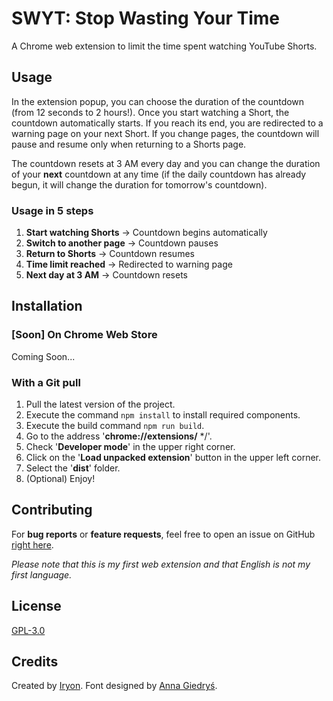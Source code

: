 # SWYT: Stop Wasting Your Time

A Chrome web extension to limit the time spent watching YouTube Shorts.

## Usage

In the extension popup, you can choose the duration of the countdown (from 12 seconds to 2 hours!).
Once you start watching a Short, the countdown automatically starts. If you reach its end, you are redirected to a warning page on your next Short. If you change pages, the countdown will pause and resume only when returning to a Shorts page.

The countdown resets at 3 AM every day and you can change the duration of your **next** countdown at any time (if the daily countdown has already begun, it will change the duration for tomorrow's countdown).

### Usage in 5 steps

1. **Start watching Shorts** → Countdown begins automatically
2. **Switch to another page** → Countdown pauses
3. **Return to Shorts** → Countdown resumes
4. **Time limit reached** → Redirected to warning page
5. **Next day at 3 AM** → Countdown resets

## Installation

### [Soon] On Chrome Web Store

Coming Soon...

### With a Git pull

1. Pull the latest version of the project.
2. Execute the command `npm install` to install required components.
3. Execute the build command `npm run build`.
4. Go to the address '**chrome://extensions/** \*/'.
5. Check '**Developer mode**' in the upper right corner.
6. Click on the '**Load unpacked extension**' button in the upper left corner.
7. Select the '**dist**' folder.
8. (Optional) Enjoy!

## Contributing

For **bug reports** or **feature requests**, feel free to open an issue on GitHub [right here](https://github.com/Iryonis/stop-wasting-your-time/issues).

_Please note that this is my first web extension and that English is not my first language._

## License

[GPL-3.0](LICENSE)

## Credits

Created by [Iryon](https://github.com/Iryonis).
Font designed by [Anna Giedryś](https://fonts.google.com/specimen/Signika).
